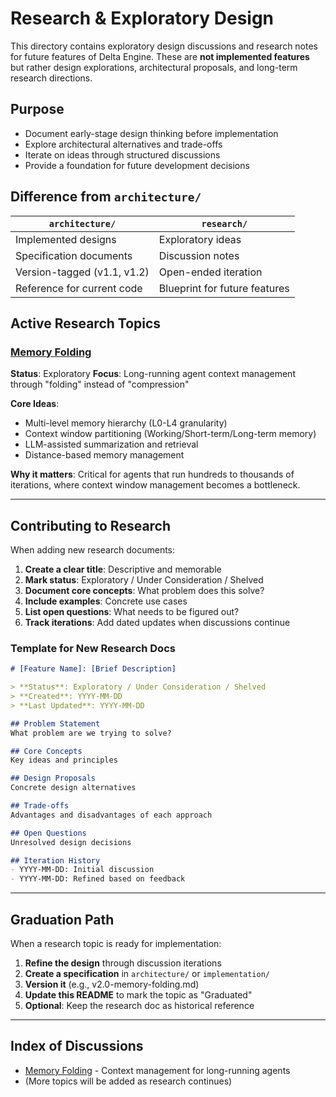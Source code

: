 # Research & Exploratory Design

This directory contains exploratory design discussions and research notes for future features of Delta Engine. These are **not implemented features** but rather design explorations, architectural proposals, and long-term research directions.

## Purpose

- Document early-stage design thinking before implementation
- Explore architectural alternatives and trade-offs
- Iterate on ideas through structured discussions
- Provide a foundation for future development decisions

## Difference from `architecture/`

| `architecture/` | `research/` |
|----------------|------------|
| Implemented designs | Exploratory ideas |
| Specification documents | Discussion notes |
| Version-tagged (v1.1, v1.2) | Open-ended iteration |
| Reference for current code | Blueprint for future features |

## Active Research Topics

### [Memory Folding](./memory-folding.md)
**Status**: Exploratory
**Focus**: Long-running agent context management through "folding" instead of "compression"

**Core Ideas**:
- Multi-level memory hierarchy (L0-L4 granularity)
- Context window partitioning (Working/Short-term/Long-term memory)
- LLM-assisted summarization and retrieval
- Distance-based memory management

**Why it matters**: Critical for agents that run hundreds to thousands of iterations, where context window management becomes a bottleneck.

---

## Contributing to Research

When adding new research documents:

1. **Create a clear title**: Descriptive and memorable
2. **Mark status**: Exploratory / Under Consideration / Shelved
3. **Document core concepts**: What problem does this solve?
4. **Include examples**: Concrete use cases
5. **List open questions**: What needs to be figured out?
6. **Track iterations**: Add dated updates when discussions continue

### Template for New Research Docs

```markdown
# [Feature Name]: [Brief Description]

> **Status**: Exploratory / Under Consideration / Shelved
> **Created**: YYYY-MM-DD
> **Last Updated**: YYYY-MM-DD

## Problem Statement
What problem are we trying to solve?

## Core Concepts
Key ideas and principles

## Design Proposals
Concrete design alternatives

## Trade-offs
Advantages and disadvantages of each approach

## Open Questions
Unresolved design decisions

## Iteration History
- YYYY-MM-DD: Initial discussion
- YYYY-MM-DD: Refined based on feedback
```

---

## Graduation Path

When a research topic is ready for implementation:

1. **Refine the design** through discussion iterations
2. **Create a specification** in `architecture/` or `implementation/`
3. **Version it** (e.g., v2.0-memory-folding.md)
4. **Update this README** to mark the topic as "Graduated"
5. **Optional**: Keep the research doc as historical reference

---

## Index of Discussions

- [Memory Folding](./memory-folding.md) - Context management for long-running agents
- (More topics will be added as research continues)
